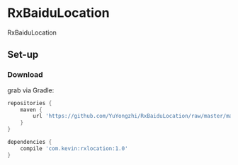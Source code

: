 # RxBaiduLocation
RxBaiduLocation

## Set-up

### Download
grab via Gradle:
```groovy
repositories {
    maven {
        url 'https://github.com/YuYongzhi/RxBaiduLocation/raw/master/maven-repo'
    }
}

dependencies {
    compile 'com.kevin:rxlocation:1.0'
}
```
